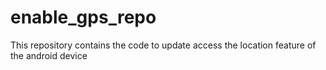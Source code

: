 # enable_gps_repo
This repository contains the code to update access the location feature of the android device 
